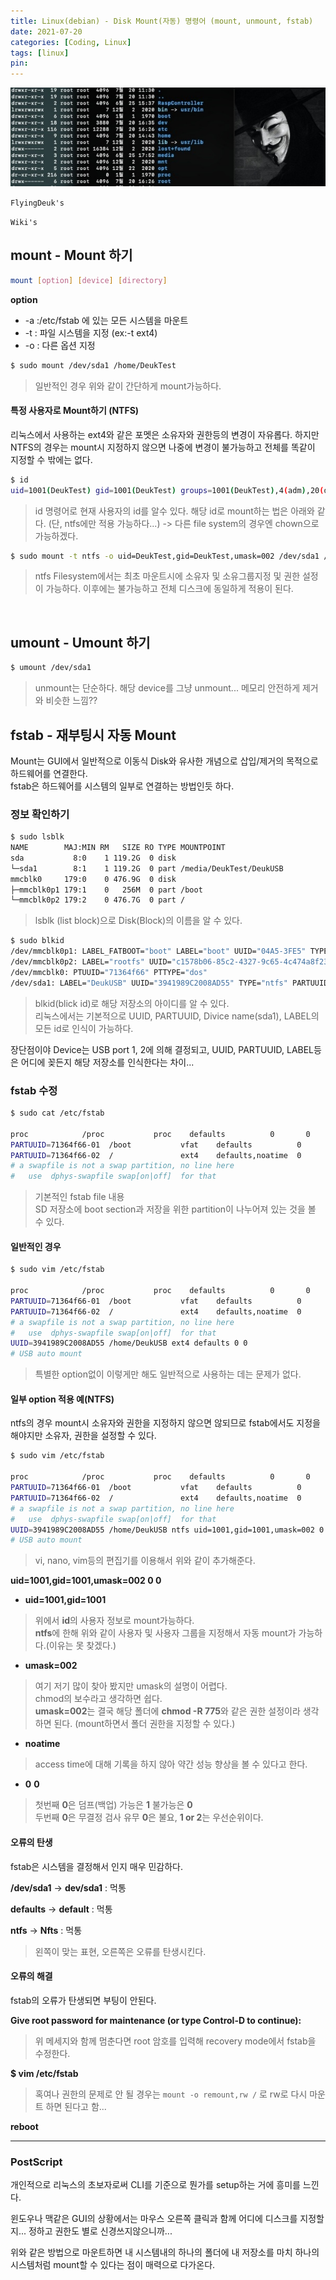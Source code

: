 ```yaml
---
title: Linux(debian) - Disk Mount(자동) 명령어 (mount, unmount, fstab)
date: 2021-07-20
categories: [Coding, Linux]
tags: [linux]
pin:
---
```


![command](/img/coding/linux/command.jpg)

`FlyingDeuk's`
>

`Wiki's`
>

## mount - Mount 하기

```bash
mount [option] [device] [directory]
```
**option**
- -a :/etc/fstab 에 있는 모든 시스템을 마운트
- -t : 파일 시스템을 지정 (ex:-t ext4)
- -o : 다른 옵션 지정

```bash
$ sudo mount /dev/sda1 /home/DeukTest
```
> 일반적인 경우 위와 같이 간단하게 mount가능하다.

#### 특정 사용자로 Mount하기 (NTFS)
리눅스에서 사용하는 ext4와 같은 포멧은 소유자와 권한등의 변경이 자유롭다. 하지만 NTFS의 경우는 mount시 지정하지 않으면 나중에 변경이 불가능하고 전체를 똑같이 지정할 수 밖에는 없다.

```bash
$ id
uid=1001(DeukTest) gid=1001(DeukTest) groups=1001(DeukTest),4(adm),20(dialout),24(cdrom),27(sudo),29(audio),44(video),46(plugdev),60(games),100(users),105(input),109(netdev),126(debian-transmission),997(gpio),998(i2c),999(spi)
```
>id 명령어로 현재 사용자의 id를 알수 있다. 해당 id로 mount하는 법은 아래와 같다. (단, ntfs에만 적용 가능하다...) -> 다른 file system의 경우엔 chown으로 가능하겠다.

 ```bash
 $ sudo mount -t ntfs -o uid=DeukTest,gid=DeukTest,umask=002 /dev/sda1 /home/DeukTest
 ```
 >ntfs Filesystem에서는 최초 마운트시에 소유자 및 소유그룹지정 및 권한 설정이 가능하다. 이후에는 불가능하고 전체 디스크에 동일하게 적용이 된다.
 <br>


## umount - Umount 하기

```bash
$ umount /dev/sda1
```
>unmount는 단순하다. 해당 device를 그냥 unmount... 메모리 안전하게 제거와 비슷한 느낌??


## fstab - 재부팅시 자동 Mount
Mount는 GUI에서 일반적으로 이동식 Disk와 유사한 개념으로 삽입/제거의 목적으로 하드웨어를 연결한다. <br>
fstab은 하드웨어를 시스템의 일부로 연결하는 방법인듯 하다.

### 정보 확인하기

```bash
$ sudo lsblk
NAME        MAJ:MIN RM   SIZE RO TYPE MOUNTPOINT
sda           8:0    1 119.2G  0 disk
└─sda1        8:1    1 119.2G  0 part /media/DeukTest/DeukUSB
mmcblk0     179:0    0 476.9G  0 disk
├─mmcblk0p1 179:1    0   256M  0 part /boot
└─mmcblk0p2 179:2    0 476.7G  0 part /
```
> lsblk (list block)으로 Disk(Block)의 이름을 알 수 있다.

```bash
$ sudo blkid
/dev/mmcblk0p1: LABEL_FATBOOT="boot" LABEL="boot" UUID="04A5-3FE5" TYPE="vfat" PARTUUID="71364f66-01"
/dev/mmcblk0p2: LABEL="rootfs" UUID="c1578b06-85c2-4327-9c65-4c474a8f23f9" TYPE="ext4" PARTUUID="71364f66-02"
/dev/mmcblk0: PTUUID="71364f66" PTTYPE="dos"
/dev/sda1: LABEL="DeukUSB" UUID="3941989C2008AD55" TYPE="ntfs" PARTUUID="bbb5899b-01"
```
> blkid(blick id)로 해당 저장소의 아이디를 알 수 있다. <br>
리눅스에서는 기본적으로 UUID, PARTUUID, Divice name(sda1), LABEL의 모든 id로 인식이 가능하다. <br>

장단점이야 Device는 USB port 1, 2에 의해 결정되고, UUID, PARTUUID, LABEL등은 어디에 꽂든지 해당 저장소를 인식한다는 차이...

### fstab 수정

```bash
$ sudo cat /etc/fstab

proc            /proc           proc    defaults          0       0
PARTUUID=71364f66-01  /boot           vfat    defaults          0       2
PARTUUID=71364f66-02  /               ext4    defaults,noatime  0       1
# a swapfile is not a swap partition, no line here
#   use  dphys-swapfile swap[on|off]  for that
```
> 기본적인 fstab file 내용 <br>
SD 저장소에 boot section과 저장을 위한 partition이 나누어져 있는 것을 볼 수 있다.

#### 일반적인 경우

```bash
$ sudo vim /etc/fstab

proc            /proc           proc    defaults          0       0
PARTUUID=71364f66-01  /boot           vfat    defaults          0       2
PARTUUID=71364f66-02  /               ext4    defaults,noatime  0       1
# a swapfile is not a swap partition, no line here
#   use  dphys-swapfile swap[on|off]  for that
UUID=3941989C2008AD55 /home/DeukUSB ext4 defaults 0 0
# USB auto mount
```
> 특별한 option없이 이렇게만 해도 일반적으로 사용하는 데는 문제가 없다.


#### 일부 option 적용 예(NTFS)
ntfs의 경우 mount시 소유자와 권한을 지정하지 않으면 않되므로 fstab에서도 지정을 해야지만 소유자, 권한을 설정할 수 있다.

```bash
$ sudo vim /etc/fstab

proc            /proc           proc    defaults          0       0
PARTUUID=71364f66-01  /boot           vfat    defaults          0       2
PARTUUID=71364f66-02  /               ext4    defaults,noatime  0       1
# a swapfile is not a swap partition, no line here
#   use  dphys-swapfile swap[on|off]  for that
UUID=3941989C2008AD55 /home/DeukUSB ntfs uid=1001,gid=1001,umask=002 0 0
# USB auto mount
```
> vi, nano, vim등의 편집기를 이용해서 위와 같이 추가해준다. <br>

**uid=1001,gid=1001,umask=002 0 0**

- **uid=1001,gid=1001**
> 위에서 **id**의 사용자 정보로 mount가능하다. <br>**ntfs**에 한해 위와 같이 사용자 및 사용자 그룹을 지정해서 자동 mount가 가능하다.(이유는 못 찾겠다.)

- **umask=002**
> 여기 저기 많이 찾아 봤지만 umask의 설명이 어렵다. <br>
chmod의 보수라고 생각하면 쉽다. <br>**umask=002**는 결국 해당 폴더에 **chmod -R 775**와 같은 권한 설정이라 생각하면 된다. (mount하면서 폴더 권한을 지정할 수 있다.)<br>

- **noatime**
> access time에 대해 기록을 하지 않아 약간 성능 향상을 볼 수 있다고 한다.

- **0**      **0**
> 첫번째 **0**은 덤프(백업) 가능은 **1** 불가능은 **0** <br>
두번째 **0**은 무결정 검사 유무 **0**은 불요, **1 or 2**는 우선순위이다.

#### 오류의 탄생
fstab은 시스템을 결정해서 인지 매우 민감하다.

**/dev/sda1** -> **dev/sda1** : 먹통

**defaults** -> **default** : 먹통

**ntfs** -> **Nfts** : 먹통
>왼쪽이 맞는 표현, 오른쪽은 오류를 탄생시킨다.

#### 오류의 해결
fstab의 오류가 탄생되면 부팅이 안된다.

**Give root password for maintenance
(or type Control-D to continue):**
> 위 메세지와 함께 멈춘다면 root 암호를 입력해 recovery mode에서 fstab을 수정한다.


**$ vim /etc/fstab**
> 혹여나 권한의 문제로 안 될 경우는 `mount -o remount,rw /` 로 rw로 다시 마운트 하면 된다고 함...

**reboot**

-------

### PostScript
개인적으로 리눅스의 초보자로써 CLI를 기준으로 뭔가를 setup하는 거에 흥미를 느낀다.

윈도우나 맥같은 GUI의 상황에서는 마우스 오른쪽 클릭과 함께 어디에 디스크를 지정할지... 정하고 권한도 별로 신경쓰지않으니까...

위와 같은 방법으로 마운트하면 내 시스템내의 하나의 폴더에 내 저장소를 마치 하나의 시스템처럼 mount할 수 있다는 점이 매력으로 다가온다.
